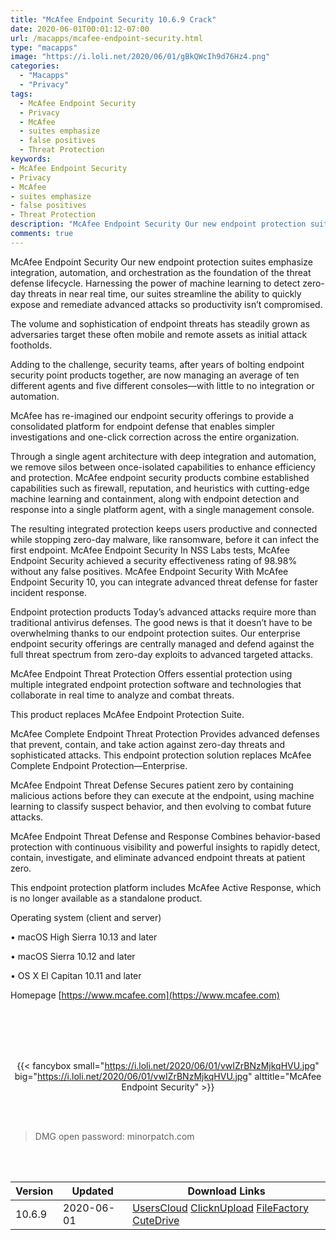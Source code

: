 ```yaml
---
title: "McAfee Endpoint Security 10.6.9 Crack"
date: 2020-06-01T00:01:12-07:00
url: /macapps/mcafee-endpoint-security.html
type: "macapps"
image: "https://i.loli.net/2020/06/01/gBkQWcIh9d76Hz4.png"
categories:
  - "Macapps"
  - "Privacy"
tags:
  - McAfee Endpoint Security
  - Privacy
  - McAfee
  - suites emphasize
  - false positives
  - Threat Protection
keywords:
- McAfee Endpoint Security
- Privacy
- McAfee
- suites emphasize
- false positives
- Threat Protection
description: "McAfee Endpoint Security Our new endpoint protection suites emphasize integration, automation, and orchestration as the foundation of the threat defense lifecycle"
comments: true
---
```


McAfee Endpoint Security Our new endpoint protection suites emphasize integration, automation, and orchestration as the foundation of the threat defense lifecycle. Harnessing the power of machine learning to detect zero-day threats in near real time, our suites streamline the ability to quickly expose and remediate advanced attacks so productivity isn’t compromised.

The volume and sophistication of endpoint threats has steadily grown as adversaries target these often mobile and remote assets as initial attack footholds.

Adding to the challenge, security teams, after years of bolting endpoint security point products together, are now managing an average of ten different agents and five different consoles—with little to no integration or automation.

McAfee has re-imagined our endpoint security offerings to provide a consolidated platform for endpoint defense that enables simpler investigations and one-click correction across the entire organization.

Through a single agent architecture with deep integration and automation, we remove silos between once-isolated capabilities to enhance efficiency and protection. McAfee endpoint security products combine established capabilities such as firewall, reputation, and heuristics with cutting-edge machine learning and containment, along with endpoint detection and response into a single platform agent, with a single management console.

The resulting integrated protection keeps users productive and connected while stopping zero-day malware, like ransomware, before it can infect the first endpoint. McAfee Endpoint Security In NSS Labs tests, McAfee Endpoint Security achieved a security effectiveness rating of 98.98% without any false positives. McAfee Endpoint Security With McAfee Endpoint Security 10, you can integrate advanced threat defense for faster incident response.

Endpoint protection products Today’s advanced attacks require more than traditional antivirus defenses. The good news is that it doesn’t have to be overwhelming thanks to our endpoint protection suites. Our enterprise endpoint security offerings are centrally managed and defend against the full threat spectrum from zero-day exploits to advanced targeted attacks.

McAfee Endpoint Threat Protection Offers essential protection using multiple integrated endpoint protection software and technologies that collaborate in real time to analyze and combat threats.

This product replaces McAfee Endpoint Protection Suite.

McAfee Complete Endpoint Threat Protection Provides advanced defenses that prevent, contain, and take action against zero-day threats and sophisticated attacks. This endpoint protection solution replaces McAfee Complete Endpoint Protection—Enterprise.

McAfee Endpoint Threat Defense Secures patient zero by containing malicious actions before they can execute at the endpoint, using machine learning to classify suspect behavior, and then evolving to combat future attacks.

McAfee Endpoint Threat Defense and Response Combines behavior-based protection with continuous visibility and powerful insights to rapidly detect, contain, investigate, and eliminate advanced endpoint threats at patient zero.

This endpoint protection platform includes McAfee Active Response, which is no longer available as a standalone product.

Operating system (client and server)

• macOS High Sierra 10.13 and later

• macOS Sierra 10.12 and later

• OS X El Capitan 10.11 and later

Homepage [https://www.mcafee.com](https://www.mcafee.com)

<br/>
<br/>
<script async src="https://pagead2.googlesyndication.com/pagead/js/adsbygoogle.js"></script>
<ins class="adsbygoogle"
     style="display:block; text-align:center;"
     data-ad-layout="in-article"
     data-ad-format="fluid"
     data-ad-client="ca-pub-8746275014476192"
     data-ad-slot="5144997159"></ins>
<script>
     (adsbygoogle = window.adsbygoogle || []).push({});
</script>
<br/>
<br/>


<center>

{{< fancybox small="https://i.loli.net/2020/06/01/vwIZrBNzMjkqHVU.jpg" big="https://i.loli.net/2020/06/01/vwIZrBNzMjkqHVU.jpg" alttitle="McAfee Endpoint Security" >}}

</center>

<br/>
<br/>


> DMG open password: minorpatch.com

<br/>

<br/>
<div id="history_version" class="history_version">

| Version | Updated | Download Links |
| ---- | ---- | ---- |
| 10.6.9 | 2020-06-01 | [UsersCloud](https://ouo.io/laBNumU)   [ClicknUpload](https://ouo.io/xvKYxG)   [FileFactory](https://ouo.io/MQV1BR)   [CuteDrive](https://ouo.io/ZhtPON) |

</div>

